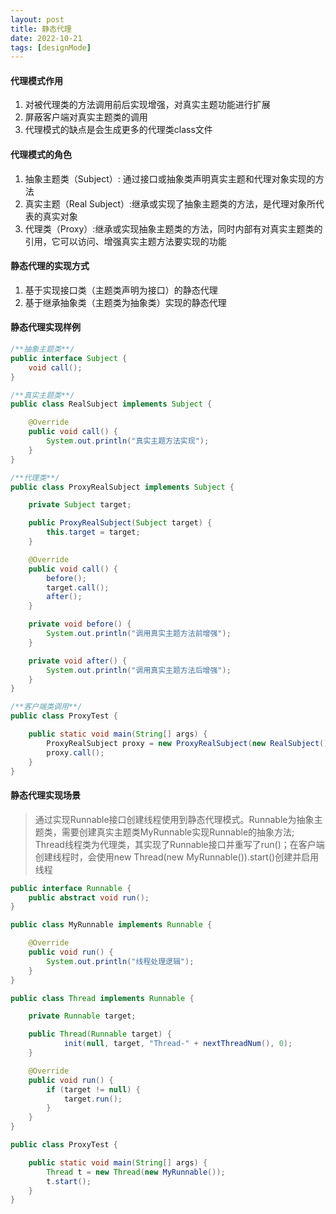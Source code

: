 ```yaml
---
layout: post
title: 静态代理
date: 2022-10-21
tags: [designMode]
---
```


#### 代理模式作用
1. 对被代理类的方法调用前后实现增强，对真实主题功能进行扩展
2. 屏蔽客户端对真实主题类的调用
3. 代理模式的缺点是会生成更多的代理类class文件

#### 代理模式的角色
1. 抽象主题类（Subject）: 通过接口或抽象类声明真实主题和代理对象实现的方法
2. 真实主题（Real Subject）:继承或实现了抽象主题类的方法，是代理对象所代表的真实对象
3. 代理类（Proxy）:继承或实现抽象主题类的方法，同时内部有对真实主题类的引用，它可以访问、增强真实主题方法要实现的功能

#### 静态代理的实现方式
1. 基于实现接口类（主题类声明为接口）的静态代理
2. 基于继承抽象类（主题类为抽象类）实现的静态代理

#### 静态代理实现样例
```java
/**抽象主题类**/
public interface Subject {
    void call();
}

/**真实主题类**/
public class RealSubject implements Subject {

    @Override
    public void call() {
        System.out.println("真实主题方法实现");
    }
}

/**代理类**/
public class ProxyRealSubject implements Subject {

    private Subject target;

    public ProxyRealSubject(Subject target) {
        this.target = target;
    }

    @Override
    public void call() {
        before();
        target.call();
        after();
    }

    private void before() {
        System.out.println("调用真实主题方法前增强");
    }

    private void after() {
        System.out.println("调用真实主题方法后增强");
    }
}

/**客户端类调用**/
public class ProxyTest {

    public static void main(String[] args) {
        ProxyRealSubject proxy = new ProxyRealSubject(new RealSubject());
        proxy.call();
    }
}
```

#### 静态代理实现场景
> 通过实现Runnable接口创建线程使用到静态代理模式。Runnable为抽象主题类，需要创建真实主题类MyRunnable实现Runnable的抽象方法;
Thread线程类为代理类，其实现了Runnable接口并重写了run()；在客户端创建线程时，会使用new Thread(new MyRunnable()).start()创建并启用线程

```java
public interface Runnable {
    public abstract void run();
}

public class MyRunnable implements Runnable {

    @Override
    public void run() {
        System.out.println("线程处理逻辑");
    }
}

public class Thread implements Runnable {

    private Runnable target;

    public Thread(Runnable target) {
            init(null, target, "Thread-" + nextThreadNum(), 0);
    }

    @Override
    public void run() {
        if (target != null) {
            target.run();
        }
    }
}

public class ProxyTest {

    public static void main(String[] args) {
        Thread t = new Thread(new MyRunnable());
        t.start();
    }
}
```